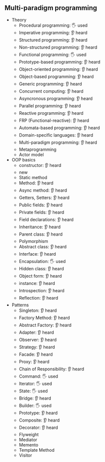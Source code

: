 ## Multi-paradigm programming

- Theory
  - Procedural programming: 🖐️ used
  - Imperative programming: 👂 heard
  - Structured programming: 👂 heard
  - Non-structured programming: 👂 heard
  - Functional programming: 🖐️ used
  - Prototype-based programming: 👂 heard
  - Object-oriented programming: 👂 heard
  - Object-based programming: 👂 heard
  - Generic programming: 👂 heard
  - Concurrent computing: 👂 heard
  - Asyncronous programming: 👂 heard
  - Parallel programming: 👂 heard
  - Reactive programming: 👂 heard
  - FRP (Functional-reactive): 👂 heard
  - Automata-based programming: 👂 heard
  - Domain-specific languages: 👂 heard
  - Multi-paradigm programming: 👂 heard
  - Metaprogramming
  - Actor model
- OOP basics
  - constructor: 👂 heard
  - new
  - Static method
  - Method: 👂 heard
  - Async method: 👂 heard
  - Getters, Setters: 👂 heard
  - Public fields: 👂 heard
  - Private fields: 👂 heard
  - Field declarations: 👂 heard
  - Inheritance: 👂 heard
  - Parent class: 👂 heard
  - Polymorphism
  - Abstract class: 👂 heard
  - Interface: 👂 heard
  - Encapsulation: 🖐️ used
  - Hidden class: 👂 heard
  - Object form: 👂 heard
  - instance: 👂 heard
  - Introspection: 👂 heard
  - Reflection: 👂 heard
- Patterns
  - Singleton: 👂 heard
  - Factory Method: 👂 heard
  - Abstract Factory: 👂 heard
  - Adapter: 👂 heard
  - Observer: 👂 heard
  - Strategy: 👂 heard
  - Facade: 👂 heard
  - Proxy: 👂 heard
  - Chain of Responsibility: 👂 heard
  - Command: 🖐️ used
  - Iterator: 🖐️ used
  - State: 🖐️ used
  - Bridge: 👂 heard
  - Builder: 🖐️ used
  - Prototype: 👂 heard
  - Composite: 👂 heard
  - Decorator: 👂 heard
  - Flyweight
  - Mediator
  - Memento
  - Template Method
  - Visitor
